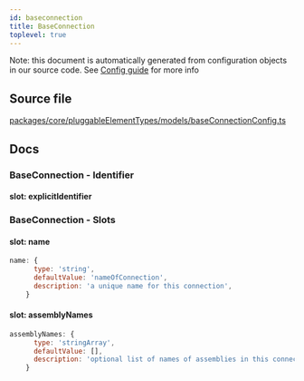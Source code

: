 ```yaml
---
id: baseconnection
title: BaseConnection
toplevel: true
---
```


Note: this document is automatically generated from configuration objects in our
source code. See [Config guide](/docs/config_guide) for more info

## Source file

[packages/core/pluggableElementTypes/models/baseConnectionConfig.ts](https://github.com/GMOD/jbrowse-components/blob/main/packages/core/pluggableElementTypes/models/baseConnectionConfig.ts)

## Docs

### BaseConnection - Identifier

#### slot: explicitIdentifier

### BaseConnection - Slots

#### slot: name

```js
name: {
      type: 'string',
      defaultValue: 'nameOfConnection',
      description: 'a unique name for this connection',
    }
```

#### slot: assemblyNames

```js
assemblyNames: {
      type: 'stringArray',
      defaultValue: [],
      description: 'optional list of names of assemblies in this connection',
    }
```
